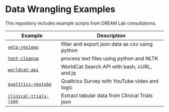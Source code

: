 # Data Wrangling Examples

This repository includes example scripts from DREAM Lab consultations.

| Example                         | Description
|---------------------------------|-------------------------------------------------|
|  [`yelp-reviews`](yelp-reviews) | filter and export json data as csv using python |
|  [`text-cleanup`](text-cleanup) | process text files using python and NLTK        |
|  [`worldcat-api`](worldcat-api) | WorldCat Search API with bash, cURL, and jq     |
|  [`qualtrics-youtube`](qualtrics-youtube) | Qualtrics Survey with YouTube video and logic |
|  [`clinical-trials-json`](clinical-trials-json) | Extract tabular data from Clinical Trials json |

